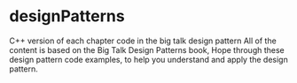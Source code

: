 # designPatterns
C++ version of each chapter code in the big talk design pattern
All of the content is based on the Big Talk Design Patterns book,
Hope through these design pattern code examples, to help you understand and apply the design pattern.
